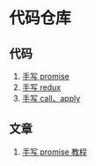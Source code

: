 # 代码仓库

## 代码
1. [手写 promise](./src/promise)
2. [手写 redux](./src/redux)
3. [手写 call、apply](./src/call)

## 文章

1. [手写 promise 教程](https://github.com/mysteryven/juejin-codebase/issues/1)
